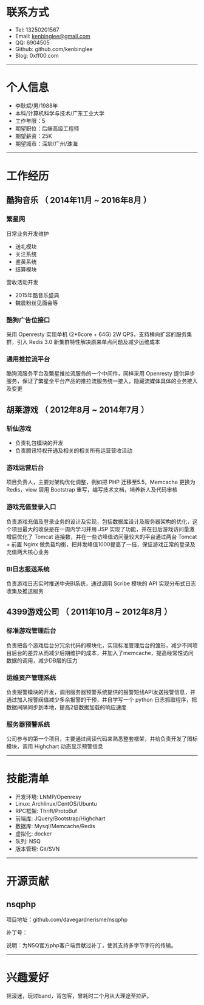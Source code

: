 ﻿# 联系方式

- Tel: 13250201567
- Email: kenbinglee@gmail.com
- QQ: 6904505
- Github: github.com/kenbinglee
- Blog: 0xff00.com

---

# 个人信息

- 李耿斌/男/1988年
- 本科/计算机科学与技术/广东工业大学 
- 工作年限：5
- 期望职位：后端高级工程师
- 期望薪资：25K
- 期望城市：深圳/广州/珠海

---

# 工作经历

## 酷狗音乐 （ 2014年11月 ~ 2016年8月 ）

### 繁星网

日常业务开发维护

- 送礼模块
- 关注系统
- 鉴黄系统
- 结算模块

营收活动开发

- 2015年酷音乐盛典
- 魏晨粉丝见面会等

### 酷狗广告位接口

采用 Openresty 实现单机 (2*6core + 64G) 2W QPS，支持横向扩容的服务集群，引入 Redis 3.0 新集群特性解决原来单点问题及减少运维成本

### 通用推拉流平台

酷狗流服务平台及繁星推拉流服务的一个中间件，同样采用 Openresty 提供异步服务，保证了繁星全平台产品的推拉流服务统一接入，隐藏流媒体具体的业务接入及变更

## 胡莱游戏 （ 2012年8月 ~ 2014年7月 ）

### 斩仙游戏

- 负责礼包模块的开发
- 负责腾讯特权开通及相关的相关所有运营营收活动

### 游戏运营后台

项目负责人，主要对架构优化调整，例如把 PHP 迁移至5.5，Memcache 更换为 Redis，view 层用 Bootstrap 重写，编写技术文档，培养新人及代码审核

### 游戏充值登录入口

负责游戏充值及登录业务的设计及实现，包括数据库设计及服务器架构的优化，这个项目最大的收获是在一周内学习并用 JSP 实现了功能，并在日后游戏访问量激增后优化了 Tomcat 连接数，并在一些访峰值访问量较大的平台通过两台 Tomcat + 前置 Nginx 做负载均衡，把并发峰值1000提高了一倍，保证游戏正常的登录及充值两大核心业务

### BI日志报送系统 

负责游戏日志实时推送中央BI系统，通过调用 Scribe 模块的 API 实现分布式日志收集及推送服务

## 4399游戏公司 （ 2011年10月 ~ 2012年8月 ）

### 标准游戏管理后台 

负责把各个游戏后台分冗余代码的模块化，实现标准管理后台的雏形，减少不同项目后台的差异从而减少后期维护的成本，并加入了memcache，提高经常性访问数据的调用，减少DB层的压力


### 运维资产管理系统

负责报警模块的开发，调用服务器预警系统提供的报警短线API发送报警信息，并通过加入报警阀值减少多余报警的干预，并自学写一个  python 日志抓取程序，把数据间隔同步到本地，提高2倍数据加载的响应速度


### 服务器预警系统

公司参与的第一个项目，主要通过阅读代码来熟悉整套框架，并给负责开发了图标模块，调用 Highchart 动态显示预警信息

---

# 技能清单


- 开发环境: LNMP/Openresy
- Linux: Archlinux/CentOS/Ubuntu
- RPC框架: Thrift/ProtoBuf
- 前端库: JQuery/Bootstrap/Highchart
- 数据库: Mysql/Memcache/Redis
- 虚拟化: docker
- 队列: NSQ
- 版本管理: Git/SVN

---

# 开源贡献

## nsqphp 

项目地址：github.com/davegardnerisme/nsqphp

补丁号：

说明：为NSQ官方php客户端贡献过补丁，使其支持多字节字符的传输。

---


# 兴趣爱好
摇滚迷，玩过band，背包客，曾耗时二个月从大理途至拉萨。
